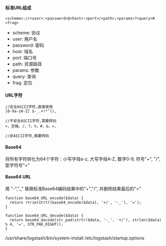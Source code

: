 #### 标准URL组成

```
<scheme>://<user>:<password>@<host>:<port>/<path>;<params>?<query>#<frag>
```
- scheme: 协议
- user: 用户名
- password: 密码
- host: 域名 
- port: 端口号
- path: 资源路径
- params: 参数
- query: 查询
- frag: 定位

#### URL字符

```
//安全ASCII字符,直接使用
[0-9a-zA-Z] $-_.+!*’(),

//不安全ASCII字符,需要转码
+，空格，/，?，%，#，&，=， 

//非ASCII字符,都要转码
```

#### Base64

将所有字符转化为64个字符：小写字母a-z, 大写字母A-Z, 数字0-9, 符号"+", "/",  垫字符号"="

#### Base64 URL

用 "-","_" 替换标准Base64编码结果中的"+","/", 并删除结果最后的"=" 
```
function base64_URL_encode($data) {
  return rtrim(strtr(base64_encode($data), '+/', '-_'), '=');
}

function base64_URL_decode($data) {
  return base64_decode(str_pad(strtr($data, '-_', '+/'), strlen($data) % 4, '=', STR_PAD_RIGHT));
}
```


/usr/share/logstash/bin/system-install /etc/logstash/startup.options